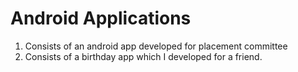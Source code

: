 # Android Applications
1) Consists of an android app developed for placement committee
2) Consists of a birthday app which I developed for a friend.
